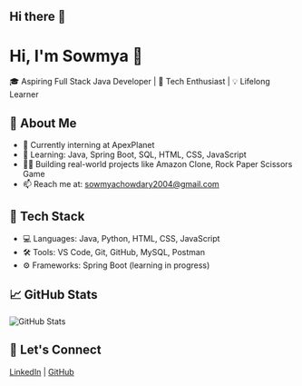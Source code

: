 ## Hi there 👋
# Hi, I'm Sowmya 👋

🎓 Aspiring Full Stack Java Developer | 🚀 Tech Enthusiast | 💡 Lifelong Learner

## 🌟 About Me
- 💼 Currently interning at ApexPlanet
- 🌱 Learning: Java, Spring Boot, SQL, HTML, CSS, JavaScript
- 👩‍💻 Building real-world projects like Amazon Clone, Rock Paper Scissors Game
- 📫 Reach me at: sowmyachowdary2004@gmail.com

## 🔧 Tech Stack
- 💻 Languages: Java, Python, HTML, CSS, JavaScript
- 🛠️ Tools: VS Code, Git, GitHub, MySQL, Postman
- ⚙️ Frameworks: Spring Boot (learning in progress)

## 📈 GitHub Stats
![GitHub Stats](https://github-readme-stats.vercel.app/api?username=sowmya-chowdary&show_icons=true&theme=radical)

## 🔗 Let's Connect
[LinkedIn](https://www.linkedin.com/in/sowmyachowdary2004) | [GitHub](https://github.com/sowmya-chowdary)

